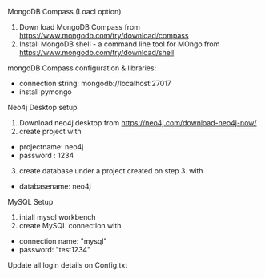 MongoDB Compass (Loacl option)

1. Down load MongoDB Compass from https://www.mongodb.com/try/download/compass
2. Install MongoDB shell - a command line tool for MOngo from https://www.mongodb.com/try/download/shell

mongoDB Compass configuration & libraries: 

- connection string: mongodb://localhost:27017 
- install pymongo




Neo4j Desktop setup

1. Download neo4j desktop from https://neo4j.com/download-neo4j-now/
2. create project with 
- projectname: neo4j
- password : 1234
3. create database under a project created on step 3. with 
- databasename: neo4j

MySQL Setup

1. intall mysql workbench
2. create MySQL connection with
- connection name: "mysql"
- password: "test1234"

Update all login details on Config.txt 
